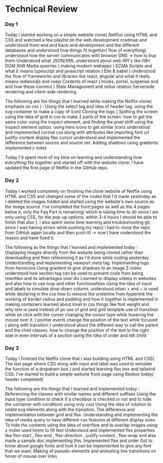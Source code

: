 # Technical Review

### Day 1 
Today I started working on a simple website clone( Netflix)  using HTML and CSS and watched a few playlist on the web development roadmap and understood front-end and back-end development and the different databases and understood how things fit together( flow of everything) 
understood how the server communicates with browser 
DNS -> how to buy them 
Understood what JSON/XML
understood about web API's like 
i18n
DOM 
XHR
Media querries ( making modern webapps ) 
ECMA Scripts and what it means 
typescript and javascript relation ( Elm & babel ) 
Understood the flow of frameworks and libraries like 
react, angular and what it really means
redwoodjs and vuejs 
Contents of react ( hooks, portal, suspense and and how these connect ) 
State Management and redux relation 
Serverside rendering and client-side rendering 

The following are the things that I learned while making the Netflix clone( emphasis on css )  : 
Using the select tag,and idea of header tag. 
using the svg container to make a copy of icon[ Cloning the logo ] 
Splitting the screen using the idea of grid in css to make 2 parts of the screen.
 how to get the same color using the inspect element, and finding the pixel shift using the inspect element option. 
using hero icons to get similar icons 
understood and implemented normal css along with attributes like 
importing font url 
justify-content 
display flex 
cursor 
 understood and implemented the difference between source and source set. 
Adding shadows using gradients 
implemented z index 

Today I'd spent most of my time on learning and understanding how everything fits together and started off with the website clone. 
I have updated the first page of Netflix in the GitHub repo. 



### Day 2 
 
Today I worked completely on finishing the clone website of Netflix using HTML and  CSS and changed some of the codes that I'd made yesterday as I deleted the images folded and started using the website's own source as the image source.   I've completed the front pages as well as the 4 pages below it, only the Faq Part is remaining( which is taking time to do since I am only using CSS, for the pop-up options, within 3-4 hours I should be able to finish that also ). 
I also spent some time learning and troubleshooting git, since I was having errors while pushing my repo( i had to clone the repo from GitHub again locally and then push it) -> now I have understood the reason and have fixed it. 

The following as the things that I learned and implemented today : 
Displaying images directly from the website being cloned rather than downloading and then referencing it as I'd done while coding yesterday. 
Understanding and implementing viewport meta tag. 
Implementing logo from heroicons
Using gradient to give shadows to an image 
Z-index 
understood how section tag can be used to prevent code from being rewritten and its advantages over div 
Learned to display videos in websites and also how to use loop and other functionalities 
Using the idea of input and labels to simulate drop-down column.
understood when + and ~ is used while declaring in the css
how to remove the underline from hyperlink 
the working of border-radius and padding and how it together is implemented in making containers 
learned about inset in css 
things like font weight and why rem is used instead of px 
use of grid and grid template 
use of transition while on click with the cursor 
changing the cursor type while hovering the mouse over it. ( pointer event) 
change the position of the text while focused ( along with transition ) 
understood about the different way to call the parent and the child classes. 
how to change the position of the text to the right side in even intervals of a section using the idea of order and nth child 


### Day 3 
Today I finished the Netflix clone that I was building using HTML and CSS( The last page where CSS along with input and label was used to simulate the function of a dropdown box ) and started learning flex box and tailwind CSS. I've started to build a simple website front page using flexbox today( header completed) 

The following are the things that I learned and implemented today :
Referencing the classes with similar names and different suffixes 
Using the input type condition to check if a checkbox is checked or not and to hide the container with condition( using only css) 
 Using the idea of rotation to rotate svg elements along with the transition. 
The difference and implementation between grid and flex. 
Understanding and implementing the idea of media query to have different css features at different display sizes 
To hide the contents using the idea of overflow  and to overlap images using z-index
used lorem to fill text 
Understood and implemented flex properties like flex-start , flex-end , flex-direction , justify-content , flex-wrap and  also made a sample doc implementing this. 
Implemented flex and order
Got to know about google fonts and how it can be implemented to give any font that we want.
Making of pseudo-elements and  animating line transitions on hover of mouse over links 

